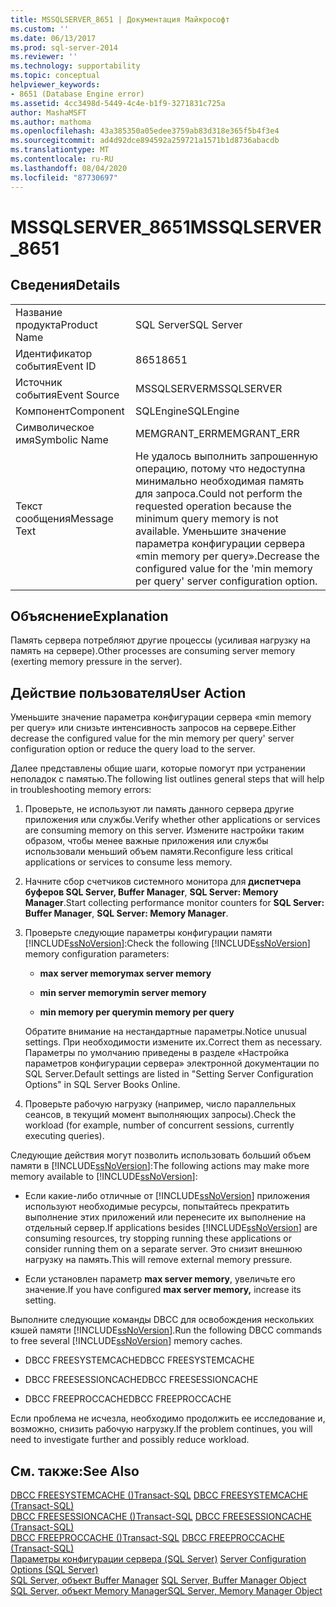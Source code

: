 ```yaml
---
title: MSSQLSERVER_8651 | Документация Майкрософт
ms.custom: ''
ms.date: 06/13/2017
ms.prod: sql-server-2014
ms.reviewer: ''
ms.technology: supportability
ms.topic: conceptual
helpviewer_keywords:
- 8651 (Database Engine error)
ms.assetid: 4cc3498d-5449-4c4e-b1f9-3271831c725a
author: MashaMSFT
ms.author: mathoma
ms.openlocfilehash: 43a385350a05edee3759ab83d318e365f5b4f3e4
ms.sourcegitcommit: ad4d92dce894592a259721a1571b1d8736abacdb
ms.translationtype: MT
ms.contentlocale: ru-RU
ms.lasthandoff: 08/04/2020
ms.locfileid: "87730697"
---
```

# <a name="mssqlserver_8651"></a><span data-ttu-id="50fce-102">MSSQLSERVER_8651</span><span class="sxs-lookup"><span data-stu-id="50fce-102">MSSQLSERVER_8651</span></span>
    
## <a name="details"></a><span data-ttu-id="50fce-103">Сведения</span><span class="sxs-lookup"><span data-stu-id="50fce-103">Details</span></span>  
  
|||  
|-|-|  
|<span data-ttu-id="50fce-104">Название продукта</span><span class="sxs-lookup"><span data-stu-id="50fce-104">Product Name</span></span>|<span data-ttu-id="50fce-105">SQL Server</span><span class="sxs-lookup"><span data-stu-id="50fce-105">SQL Server</span></span>|  
|<span data-ttu-id="50fce-106">Идентификатор события</span><span class="sxs-lookup"><span data-stu-id="50fce-106">Event ID</span></span>|<span data-ttu-id="50fce-107">8651</span><span class="sxs-lookup"><span data-stu-id="50fce-107">8651</span></span>|  
|<span data-ttu-id="50fce-108">Источник события</span><span class="sxs-lookup"><span data-stu-id="50fce-108">Event Source</span></span>|<span data-ttu-id="50fce-109">MSSQLSERVER</span><span class="sxs-lookup"><span data-stu-id="50fce-109">MSSQLSERVER</span></span>|  
|<span data-ttu-id="50fce-110">Компонент</span><span class="sxs-lookup"><span data-stu-id="50fce-110">Component</span></span>|<span data-ttu-id="50fce-111">SQLEngine</span><span class="sxs-lookup"><span data-stu-id="50fce-111">SQLEngine</span></span>|  
|<span data-ttu-id="50fce-112">Символическое имя</span><span class="sxs-lookup"><span data-stu-id="50fce-112">Symbolic Name</span></span>|<span data-ttu-id="50fce-113">MEMGRANT_ERR</span><span class="sxs-lookup"><span data-stu-id="50fce-113">MEMGRANT_ERR</span></span>|  
|<span data-ttu-id="50fce-114">Текст сообщения</span><span class="sxs-lookup"><span data-stu-id="50fce-114">Message Text</span></span>|<span data-ttu-id="50fce-115">Не удалось выполнить запрошенную операцию, потому что недоступна минимально необходимая память для запроса.</span><span class="sxs-lookup"><span data-stu-id="50fce-115">Could not perform the requested operation because the minimum query memory is not available.</span></span> <span data-ttu-id="50fce-116">Уменьшите значение параметра конфигурации сервера «min memory per query».</span><span class="sxs-lookup"><span data-stu-id="50fce-116">Decrease the configured value for the 'min memory per query' server configuration option.</span></span>|  
  
## <a name="explanation"></a><span data-ttu-id="50fce-117">Объяснение</span><span class="sxs-lookup"><span data-stu-id="50fce-117">Explanation</span></span>  
 <span data-ttu-id="50fce-118">Память сервера потребляют другие процессы (усиливая нагрузку на память на сервере).</span><span class="sxs-lookup"><span data-stu-id="50fce-118">Other processes are consuming server memory (exerting memory pressure in the server).</span></span>  
  
## <a name="user-action"></a><span data-ttu-id="50fce-119">Действие пользователя</span><span class="sxs-lookup"><span data-stu-id="50fce-119">User Action</span></span>  
 <span data-ttu-id="50fce-120">Уменьшите значение параметра конфигурации сервера «min memory per query» или снизьте интенсивность запросов на сервере.</span><span class="sxs-lookup"><span data-stu-id="50fce-120">Either decrease the configured value for the min memory per query' server configuration option or reduce the query load to the server.</span></span>  
  
 <span data-ttu-id="50fce-121">Далее представлены общие шаги, которые помогут при устранении неполадок с памятью.</span><span class="sxs-lookup"><span data-stu-id="50fce-121">The following list outlines general steps that will help in troubleshooting memory errors:</span></span>  
  
1.  <span data-ttu-id="50fce-122">Проверьте, не используют ли память данного сервера другие приложения или службы.</span><span class="sxs-lookup"><span data-stu-id="50fce-122">Verify whether other applications or services are consuming memory on this server.</span></span> <span data-ttu-id="50fce-123">Измените настройки таким образом, чтобы менее важные приложения или службы использовали меньший объем памяти.</span><span class="sxs-lookup"><span data-stu-id="50fce-123">Reconfigure less critical applications or services to consume less memory.</span></span>  
  
2.  <span data-ttu-id="50fce-124">Начните сбор счетчиков системного монитора для **диспетчера буферов SQL Server, Buffer Manager**, **SQL Server: Memory Manager**.</span><span class="sxs-lookup"><span data-stu-id="50fce-124">Start collecting performance monitor counters for **SQL Server: Buffer Manager**, **SQL Server: Memory Manager**.</span></span>  
  
3.  <span data-ttu-id="50fce-125">Проверьте следующие параметры конфигурации памяти [!INCLUDE[ssNoVersion](../../includes/ssnoversion-md.md)]:</span><span class="sxs-lookup"><span data-stu-id="50fce-125">Check the following [!INCLUDE[ssNoVersion](../../includes/ssnoversion-md.md)] memory configuration parameters:</span></span>  
  
    -   <span data-ttu-id="50fce-126">**max server memory**</span><span class="sxs-lookup"><span data-stu-id="50fce-126">**max server memory**</span></span>  
  
    -   <span data-ttu-id="50fce-127">**min server memory**</span><span class="sxs-lookup"><span data-stu-id="50fce-127">**min server memory**</span></span>  
  
    -   <span data-ttu-id="50fce-128">**min memory per query**</span><span class="sxs-lookup"><span data-stu-id="50fce-128">**min memory per query**</span></span>  
  
     <span data-ttu-id="50fce-129">Обратите внимание на нестандартные параметры.</span><span class="sxs-lookup"><span data-stu-id="50fce-129">Notice unusual settings.</span></span> <span data-ttu-id="50fce-130">При необходимости измените их.</span><span class="sxs-lookup"><span data-stu-id="50fce-130">Correct them as necessary.</span></span> <span data-ttu-id="50fce-131">Параметры по умолчанию приведены в разделе «Настройка параметров конфигурации сервера» электронной документации по SQL Server.</span><span class="sxs-lookup"><span data-stu-id="50fce-131">Default settings are listed in "Setting Server Configuration Options" in SQL Server Books Online.</span></span>  
  
4.  <span data-ttu-id="50fce-132">Проверьте рабочую нагрузку (например, число параллельных сеансов, в текущий момент выполняющих запросы).</span><span class="sxs-lookup"><span data-stu-id="50fce-132">Check the workload (for example, number of concurrent sessions, currently executing queries).</span></span>  
  
 <span data-ttu-id="50fce-133">Следующие действия могут позволить использовать больший объем памяти в [!INCLUDE[ssNoVersion](../../includes/ssnoversion-md.md)]:</span><span class="sxs-lookup"><span data-stu-id="50fce-133">The following actions may make more memory available to [!INCLUDE[ssNoVersion](../../includes/ssnoversion-md.md)]:</span></span>  
  
-   <span data-ttu-id="50fce-134">Если какие-либо отличные от [!INCLUDE[ssNoVersion](../../includes/ssnoversion-md.md)] приложения используют необходимые ресурсы, попытайтесь прекратить выполнение этих приложений или перенесите их выполнение на отдельный сервер.</span><span class="sxs-lookup"><span data-stu-id="50fce-134">If applications besides [!INCLUDE[ssNoVersion](../../includes/ssnoversion-md.md)] are consuming resources, try stopping running these applications or consider running them on a separate server.</span></span> <span data-ttu-id="50fce-135">Это снизит внешнюю нагрузку на память.</span><span class="sxs-lookup"><span data-stu-id="50fce-135">This will remove external memory pressure.</span></span>  
  
-   <span data-ttu-id="50fce-136">Если установлен параметр **max server memory**, увеличьте его значение.</span><span class="sxs-lookup"><span data-stu-id="50fce-136">If you have configured **max server memory,** increase its setting.</span></span>  
  
 <span data-ttu-id="50fce-137">Выполните следующие команды DBCC для освобождения нескольких кэшей памяти [!INCLUDE[ssNoVersion](../../includes/ssnoversion-md.md)].</span><span class="sxs-lookup"><span data-stu-id="50fce-137">Run the following DBCC commands to free several [!INCLUDE[ssNoVersion](../../includes/ssnoversion-md.md)] memory caches.</span></span>  
  
-   <span data-ttu-id="50fce-138">DBCC FREESYSTEMCACHE</span><span class="sxs-lookup"><span data-stu-id="50fce-138">DBCC FREESYSTEMCACHE</span></span>  
  
-   <span data-ttu-id="50fce-139">DBCC FREESESSIONCACHE</span><span class="sxs-lookup"><span data-stu-id="50fce-139">DBCC FREESESSIONCACHE</span></span>  
  
-   <span data-ttu-id="50fce-140">DBCC FREEPROCCACHE</span><span class="sxs-lookup"><span data-stu-id="50fce-140">DBCC FREEPROCCACHE</span></span>  
  
 <span data-ttu-id="50fce-141">Если проблема не исчезла, необходимо продолжить ее исследование и, возможно, снизить рабочую нагрузку.</span><span class="sxs-lookup"><span data-stu-id="50fce-141">If the problem continues, you will need to investigate further and possibly reduce workload.</span></span>  
  
## <a name="see-also"></a><span data-ttu-id="50fce-142">См. также:</span><span class="sxs-lookup"><span data-stu-id="50fce-142">See Also</span></span>  
 <span data-ttu-id="50fce-143">[DBCC FREESYSTEMCACHE &#40;&#41;Transact-SQL](/sql/t-sql/database-console-commands/dbcc-freesystemcache-transact-sql) </span><span class="sxs-lookup"><span data-stu-id="50fce-143">[DBCC FREESYSTEMCACHE &#40;Transact-SQL&#41;](/sql/t-sql/database-console-commands/dbcc-freesystemcache-transact-sql) </span></span>  
 <span data-ttu-id="50fce-144">[DBCC FREESESSIONCACHE &#40;&#41;Transact-SQL](/sql/t-sql/database-console-commands/dbcc-freesessioncache-transact-sql) </span><span class="sxs-lookup"><span data-stu-id="50fce-144">[DBCC FREESESSIONCACHE &#40;Transact-SQL&#41;](/sql/t-sql/database-console-commands/dbcc-freesessioncache-transact-sql) </span></span>  
 <span data-ttu-id="50fce-145">[DBCC FREEPROCCACHE &#40;&#41;Transact-SQL](/sql/t-sql/database-console-commands/dbcc-freeproccache-transact-sql) </span><span class="sxs-lookup"><span data-stu-id="50fce-145">[DBCC FREEPROCCACHE &#40;Transact-SQL&#41;](/sql/t-sql/database-console-commands/dbcc-freeproccache-transact-sql) </span></span>  
 <span data-ttu-id="50fce-146">[Параметры конфигурации сервера (SQL Server)](../../database-engine/configure-windows/server-configuration-options-sql-server.md) </span><span class="sxs-lookup"><span data-stu-id="50fce-146">[Server Configuration Options &#40;SQL Server&#41;](../../database-engine/configure-windows/server-configuration-options-sql-server.md) </span></span>  
 <span data-ttu-id="50fce-147">[SQL Server, объект Buffer Manager](../performance-monitor/sql-server-buffer-manager-object.md) </span><span class="sxs-lookup"><span data-stu-id="50fce-147">[SQL Server, Buffer Manager Object](../performance-monitor/sql-server-buffer-manager-object.md) </span></span>  
 [<span data-ttu-id="50fce-148">SQL Server, объект Memory Manager</span><span class="sxs-lookup"><span data-stu-id="50fce-148">SQL Server, Memory Manager Object</span></span>](../performance-monitor/sql-server-memory-manager-object.md)  
  
  
